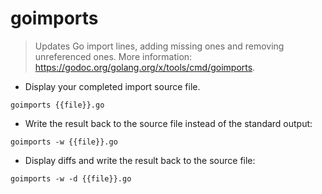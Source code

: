 # goimports

> Updates Go import lines, adding missing ones and removing unreferenced ones.
> More information: <https://godoc.org/golang.org/x/tools/cmd/goimports>.

- Display your completed import source file.

`goimports {{file}}.go`

- Write the result back to the source file instead of the standard output:

`goimports -w {{file}}.go`

- Display diffs and write the result back to the source file:

`goimports -w -d {{file}}.go`
